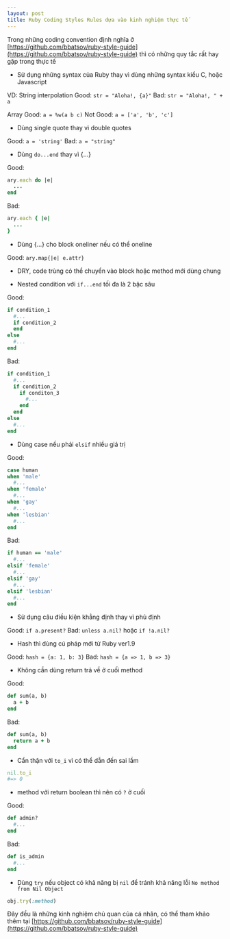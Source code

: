 ```yaml
---
layout: post
title: Ruby Coding Styles Rules dựa vào kinh nghiệm thực tế
---
```


Trong những coding convention định nghĩa ở [https://github.com/bbatsov/ruby-style-guide](https://github.com/bbatsov/ruby-style-guide) thì có những quy tắc rất hay gặp trong thực tế

- Sử dụng những syntax của Ruby thay vì dùng những syntax kiểu C, hoặc Javascript

VD:
String interpolation 
Good: `str = "Aloha!, {a}"`
Bad: `str = "Aloha!, " + a`

Array
Good: `a = %w(a b c)`
Not Good: `a = ['a', 'b', 'c']`

- Dùng single quote thay vì double quotes

Good: `a = 'string'`
Bad: `a = "string"`

- Dùng `do...end` thay vì {...}

Good: 

```ruby
ary.each do |e|
  ...
end
```

Bad:

```ruby
ary.each { |e|
  ...
}
```

- Dùng {...} cho block oneliner nếu có thể oneline

Good:   `ary.map{|e| e.attr}`

- DRY, code trùng có thể chuyển vào block hoặc method mới dùng chung

- Nested condition với `if...end` tối đa là 2 bậc sâu

Good:
```ruby
if condition_1
  #...
  if condition_2
  end 
else
  #...
end
```

Bad:

```ruby
if condition_1
  #...
  if condition_2
    if conditon_3
      #...
    end
  end 
else
  #...
end
```

- Dùng case nếu phải `elsif` nhiều giá trị

Good:
```ruby
case human
when 'male'
  #...
when 'female'
  #...
when 'gay'
  #...
when 'lesbian'
  #...
end 
```

Bad:
```ruby
if human == 'male'
  #...
elsif 'female'
  #...
elsif 'gay'
  #...
elsif 'lesbian'
  #...
end 
```

- Sử dụng câu điều kiện khẳng định thay vì phủ định

Good: `if a.present?`
Bad: `unless a.nil?` hoặc `if !a.nil?`

- Hash thì dùng cú pháp mới từ Ruby ver1.9

Good: `hash = {a: 1, b: 3}`
Bad: `hash = {a => 1, b => 3}`

- Không cần dùng return trả về ở cuối method 

Good: 

```ruby
def sum(a, b)
  a + b
end
```
Bad:

```ruby
def sum(a, b)
  return a + b
end
```

- Cẩn thận với `to_i` vì có thể dẫn đến sai lầm

```ruby
nil.to_i
#=> 0
```

- method với return boolean thì nên có `?` ở cuối

Good:

```ruby
def admin?
  #...
end
```

Bad:

```ruby
def is_admin
  #...
end
```

- Dùng `try` nếu object có khả năng bị `nil` để tránh khả năng lỗi  `No method from Nil Object`

```ruby
obj.try(:method)
```


Đây đều là những kinh nghiệm chủ quan của cá nhân, có thể tham khảo thêm tại [https://github.com/bbatsov/ruby-style-guide](https://github.com/bbatsov/ruby-style-guide)
